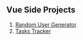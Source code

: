 ## Vue Side Projects

1. [Random User Generator](./random-user-gen/)
2. [Tasks Tracker](./tasks-tracker/)
